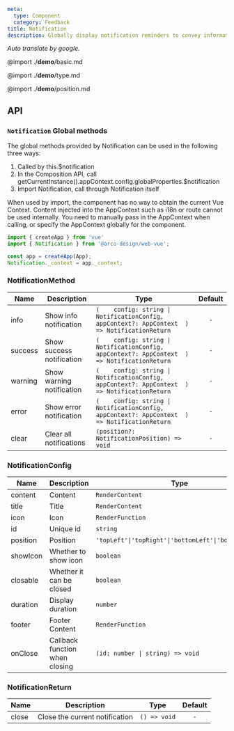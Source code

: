 ```yaml
meta:
  type: Component
  category: Feedback
title: Notification
description: Globally display notification reminders to convey information to users in a timely and effective manner.
```

*Auto translate by google.*

@import ./__demo__/basic.md

@import ./__demo__/type.md

@import ./__demo__/position.md

## API





### `Notification` Global methods

The global methods provided by Notification can be used in the following three ways:
1. Called by this.$notification
2. In the Composition API, call getCurrentInstance().appContext.config.globalProperties.$notification
3. Import Notification, call through Notification itself

When used by import, the component has no way to obtain the current Vue Context. Content injected into the AppContext such as i18n or route cannot be used internally. You need to manually pass in the AppContext when calling, or specify the AppContext globally for the component.

```ts
import { createApp } from 'vue'
import { Notification } from '@arco-design/web-vue';

const app = createApp(App);
Notification._context = app._context;
````


### NotificationMethod

|Name|Description|Type|Default|
|---|---|---|:---:|
|info|Show info notification|`(    config: string \| NotificationConfig,    appContext?: AppContext  ) => NotificationReturn`|`-`|
|success|Show success notification|`(    config: string \| NotificationConfig,    appContext?: AppContext  ) => NotificationReturn`|`-`|
|warning|Show warning notification|`(    config: string \| NotificationConfig,    appContext?: AppContext  ) => NotificationReturn`|`-`|
|error|Show error notification|`(    config: string \| NotificationConfig,    appContext?: AppContext  ) => NotificationReturn`|`-`|
|clear|Clear all notifications|`(position?: NotificationPosition) => void`|`-`|



### NotificationConfig

|Name|Description|Type|Default|version|
|---|---|---|:---:|:---|
|content|Content|`RenderContent`|`-`||
|title|Title|`RenderContent`|`-`||
|icon|Icon|`RenderFunction`|`-`||
|id|Unique id|`string`|`-`||
|position|Position|`'topLeft'\|'topRight'\|'bottomLeft'\|'bottomRight'`|`-`||
|showIcon|Whether to show icon|`boolean`|`false`||
|closable|Whether it can be closed|`boolean`|`false`||
|duration|Display duration|`number`|`-`||
|footer|Footer Content|`RenderFunction`|`-`|2.25.0|
|onClose|Callback function when closing|`(id: number \| string) => void`|`-`||



### NotificationReturn

|Name|Description|Type|Default|
|---|---|---|:---:|
|close|Close the current notification|`() => void`|`-`|


